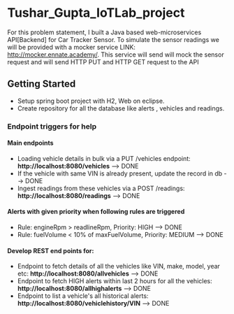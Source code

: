 # Tushar_Gupta_IoTLab_project

For this problem statement, I built a Java based web-microservices API[Backend] for Car Tracker Sensor. To simulate the sensor readings we will be provided with a mocker service LINK: http://mocker.ennate.academy/. This service will send will mock the sensor request
and will send HTTP PUT and HTTP GET request to the API

## Getting Started

* Setup spring boot project with H2, Web on eclipse.
* Create repository for all the database like alerts , vehicles and readings. 


### Endpoint triggers for help

#### Main endpoints
- Loading vehicle details in bulk via a PUT /vehicles endpoint: **http://localhost:8080/vehicles**  --> DONE
- If the vehicle with same VIN is already present, update the record in db --> DONE
- Ingest readings from these vehicles via a POST /readings: **http://localhost:8080/readings** --> DONE

#### Alerts with given priority when following rules are triggered
- Rule: engineRpm > readlineRpm, Priority: HIGH --> DONE
- Rule: fuelVolume < 10% of maxFuelVolume, Priority: MEDIUM --> DONE

#### Develop REST end points for:
- Endpoint to fetch details of all the vehicles like VIN, make, model, year etc: **http://localhost:8080/allvehicles**  --> DONE
- Endpoint to fetch HIGH alerts within last 2 hours for all the vehicles: **http://localhost:8080/allhighalerts**  --> DONE
- Endpoint to list a vehicle's all historical alerts: **http://localhost:8080/vehiclehistory/VIN**  --> DONE
